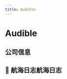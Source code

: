 ```yaml
---
title: Audible
---
```


# Audible

## 公司信息

<DirectHireCompanyTable state="new-jersey" city="newark" companyJsonFileName="audible.json" />

## 🚢 航海日志航海日志


